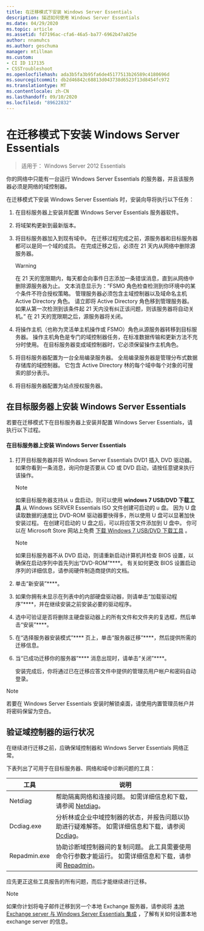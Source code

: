 ```yaml
---
title: 在迁移模式下安装 Windows Server Essentials
description: 描述如何使用 Windows Server Essentials
ms.date: 04/29/2020
ms.topic: article
ms.assetid: fd7196ac-cfa6-46a5-ba77-6962b47a825e
author: nnamuhcs
ms.author: geschuma
manager: mtillman
ms.custom:
- CI ID 117135
- CSSTroubleshoot
ms.openlocfilehash: ada3b5fa3b95fa6de45177513b26589c4180696d
ms.sourcegitcommit: db2d46842c68813d043738d6523f13d8454fc972
ms.translationtype: MT
ms.contentlocale: zh-CN
ms.lasthandoff: 09/10/2020
ms.locfileid: "89622832"
---
```

# <a name="install-windows-server-essentials-in-migration-mode"></a>在迁移模式下安装 Windows Server Essentials

> 适用于： Windows Server 2012 Essentials

你的网络中只能有一台运行 Windows Server Essentials 的服务器，并且该服务器必须是网络的域控制器。

 在迁移模式下安装 Windows Server Essentials 时，安装向导将执行以下任务：

1.  在目标服务器上安装并配置 Windows Server Essentials 服务器软件。

2.  将域架构更新到最新版本。

3.  将目标服务器加入到现有域中。 在迁移过程完成之前，源服务器和目标服务器都可以是同一个域的成员。 在完成迁移之后，必须在 21 天内从网络中删除源服务器。

    > [!WARNING]
    >  在 21 天的宽限期内，每天都会向事件日志添加一条错误消息，直到从网络中删除源服务器为止。 文本消息显示为：“FSMO 角色检查检测到你环境中的某个条件不符合授权策略。 管理服务器必须包含主域控制器以及域命名主机 Active Directory 角色。 请立即将 Active Directory 角色移到管理服务器。 如果从第一次检测到该条件起 21 天内没有纠正该问题，则该服务器将自动关机。” 在 21 天的宽限期之后，源服务器将关闭。

4.  将操作主机（也称为灵活单主机操作或 FSMO）角色从源服务器转移到目标服务器。 操作主机角色是专门的域控制器任务，在标准数据传输和更新方法不充分时使用。 在目标服务器变成域控制器时，它必须保留操作主机角色。

5.  将目标服务器配置为一台全局编录服务器。 全局编录服务器是管理分布式数据存储库的域控制器。 它包含 Active Directory 林的每个域中每个对象的可搜索的部分表示。

6.  将目标服务器配置为站点授权服务器。

##  <a name="install-windows-server-essentials-on-the-destination-server"></a><a name="BKMK_Install"></a> 在目标服务器上安装 Windows Server Essentials
 若要在迁移模式下在目标服务器上安装并配置 Windows Server Essentials，请执行以下过程。

#### <a name="to-install-windows-server-essentials-on-the-destination-server"></a>在目标服务器上安装 Windows Server Essentials

1. 打开目标服务器并将 Windows Server Essentials DVD1 插入 DVD 驱动器。 如果你看到一条消息，询问你是否要从 CD 或 DVD 启动，请按任意键来执行该操作。

   > [!NOTE]
   >  如果目标服务器支持从 u 盘启动，则可以使用 **windows 7 USB/DVD 下载工具** 从 Windows SERVER Essentials ISO 文件创建可启动的 u 盘。 因为 U 盘读取数据的速度比 DVD-ROM 驱动器要快得多，所以使用 U 盘可以显著加快安装过程。 在创建可启动的 U 盘之后，可以将应答文件添加到 U 盘中。 你可以在 Microsoft Store 网站上免费 [下载 Windows 7 USB/DVD 下载工具](https://go.microsoft.com/fwlink/p/?LinkId=248282) 。

   > [!NOTE]
   >  如果目标服务器不从 DVD 启动，则请重新启动计算机并检查 BIOS 设置，以确保在启动序列中首先列出“DVD-ROM”****。 有关如何更改 BIOS 设置启动序列的详细信息，请参阅硬件制造商提供的文档。

2. 单击“新安装”****。

3. 如果你拥有未显示在列表中的内部硬盘驱动器，则请单击“加载驱动程序”****，并在继续安装之前安装必要的驱动程序。

4. 选中可验证是否将删除主硬盘驱动器上的所有文件和文件夹的复选框，然后单击“安装”****。

5. 在“选择服务器安装模式”**** 页上，单击“服务器迁移”****，然后提供所需的迁移信息。

6. 当“已成功迁移你的服务器”**** 消息出现时，请单击“关闭”****。

   安装完成后，你将通过已在迁移应答文件中提供的管理员用户帐户和密码自动登录。

> [!NOTE]
>  若要在 Windows Server Essentials 安装时解锁桌面，请使用内置管理员帐户并将密码保留为空白。

##  <a name="verify-the-health-of-the-domain-controller"></a><a name="BKMK_VerifyTheHealthOfDC"></a> 验证域控制器的运行状况
 在继续进行迁移之前，应确保域控制器和 Windows Server Essentials 网络正常。

 下表列出了可用于在目标服务器、网络和域中诊断问题的工具：

|工具|说明|
|----------|-----------------|
|Netdiag|帮助隔离网络和连接问题。 如需详细信息和下载，请参阅 [Netdiag](https://go.microsoft.com/fwlink/?LinkId=217388)。|
|Dcdiag.exe|分析林或企业中域控制器的状态，并报告问题以协助进行疑难解答。 如需详细信息和下载，请参阅 [Dcdiag](https://go.microsoft.com/fwlink/?LinkId=217389)。|
|Repadmin.exe|协助诊断域控制器间的复制问题。 此工具需要使用命令行参数才能运行。 如需详细信息和下载，请参阅 [Repadmin](https://go.microsoft.com/fwlink/?LinkId=217387)。|

 应先更正这些工具报告的所有问题，而后才能继续进行迁移。

> [!NOTE]
>  如果你计划将电子邮件迁移到另一个本地 Exchange 服务器，请参阅将 [本地 Exchange server 与 Windows Server Essentials 集成](../manage/Integrate-an-On-Premises-Exchange-Server-with-Windows-Server-Essentials.md) ，了解有关如何设置本地 exchange server 的信息。
